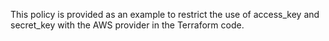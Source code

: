 This policy is provided as an example to restrict the use of access_key and secret_key with the AWS provider in the Terraform code. 
